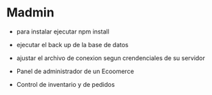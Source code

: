 # Madmin

- para instalar ejecutar npm install
- ejecutar el back up de la base de datos
- ajustar el archivo de conexion segun crendenciales de su servidor

- Panel de administrador de un Ecoomerce 
- Control de inventario y de pedidos
